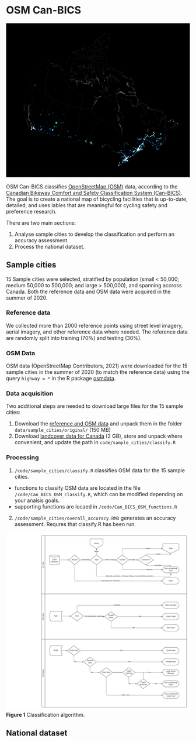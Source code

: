 # OSM Can-BICS
![Bicycle facilities across Canada](figures/glow.png?raw=true "Bicycle facilities across Canada")

OSM Can-BICS classifies [OpenStreetMap (OSM)](https://www.openstreetmap.org/) data, according to the [Canadian Bikeway Comfort and Safety Classification System (Can-BICS)](https://www.canada.ca/en/public-health/services/reports-publications/health-promotion-chronic-disease-prevention-canada-research-policy-practice/vol-40-no-9-2020/canbics-classification-system-naming-convention-cycling-infrastructure.html). The goal is to create a national map of bicycling facilities that is up-to-date, detailed, and uses lables that are meaningful for cycling safety and preference research.

There are two main sections:
1. Analyse sample cities to develop the classification and perform an accuracy assessment.
2. Process the national dataset.

## Sample cities
15 Sample cities were selected, stratified by population (small < 50,000; medium 50,000 to 500,000; and large > 500,000), and spanning accross Canada. Both the reference data and OSM data were acquired in the summer of 2020.

### Reference data
We collected more than 2000 reference points using street level imagery, aerial imagery, and other reference data where needed. The reference data are randomly split into training (70%) and testing (30%).

### OSM Data
OSM data (OpenStreetMap Contributors, 2021) were downloaded for the 15 sample cities in the summer of 2020 (to match the reference data) using the query `highway = *` in the R package [osmdata](https://cran.r-project.org/web/packages/osmdata/index.html).

### Data acquisition
Two additional steps are needed to download large files for the 15 sample cities:
1. Download the [reference and OSM data](HERE) and unpack them in the folder `data/sample_cities/original/` (150 MB)
2. Download [landcover data for Canada](https://ftp.maps.canada.ca/pub/nrcan_rncan/Land-cover_Couverture-du-sol/canada-landcover_canada-couverture-du-sol/CanadaLandcover2015.zip) (2 GB), store and unpack where convenient, and update the path in `code/sample_cities/classify.R`

### Processing
1. `/code/sample_cities/classify.R` classifies OSM data for the 15 sample cities.
  * functions to classify OSM data are located in the file `/code/Can_BICS_OSM_classify.R`, which can be modified depending on your analsis goals.
  * supporting functions are locaed in `/code/Can_BICS_OSM_functions.R`
2. `/code/sample_cities/overall_accuracy.RMD` generates an accuracy assessment. Requres that classify.R has been run.

![Classification algorithm](figures/classify.png?raw=true "Classification algorithm")
**Figure 1** Classification algorithm.

## National dataset